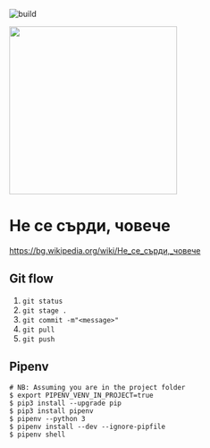 ![build](https://github.com/mapto/4oBe4e/workflows/build/badge.svg)

<img src="https://i.ibb.co/6HMkNLY/1551803344-ne-se-surdi.jpg" width="300">

# Не се сърди, човече

https://bg.wikipedia.org/wiki/Не_се_сърди,_човече

## Git flow

1. ```git status```
1. ```git stage .```
1. ```git commit -m"<message>"```
1. ```git pull```
1. ```git push```

## Pipenv

```
# NB: Assuming you are in the project folder
$ export PIPENV_VENV_IN_PROJECT=true
$ pip3 install --upgrade pip
$ pip3 install pipenv
$ pipenv --python 3
$ pipenv install --dev --ignore-pipfile
$ pipenv shell
```
